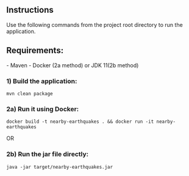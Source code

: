 <h2>Instructions</h2>
Use the following commands from the project root directory to run the application.

<h2>Requirements:</h2>
- Maven
- Docker (2a method) or JDK 11(2b method)

<h3>1) Build the application:</h3>

    mvn clean package

<h3>2a) Run it using Docker:</h3>

    docker build -t nearby-earthquakes . && docker run -it nearby-earthquakes

OR

<h3>2b) Run the jar file directly:</h3>

    java -jar target/nearby-earthquakes.jar

    